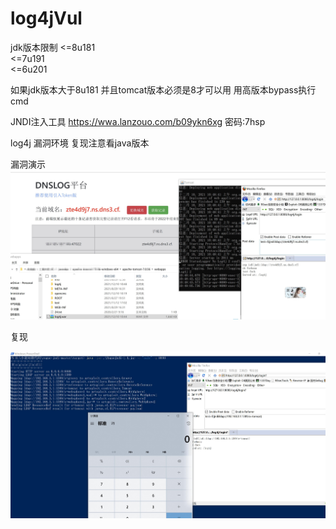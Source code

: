 # log4jVul
jdk版本限制
<=8u181<br/>
<=7u191<br/>
<=6u201<br/>

如果jdk版本大于8u181 并且tomcat版本必须是8才可以用 用高版本bypass执行cmd

JNDI注入工具
https://wwa.lanzouo.com/b09ykn6xg 密码:7hsp

log4j 漏洞环境
复现注意看java版本 

漏洞演示
![演示](https://raw.githubusercontent.com/Anonymous-ghost/log4jVul/main/VUL.jpg)

复现

![复现](https://github.com/Anonymous-ghost/log4jVul/blob/main/Fuck.jpg?raw=true)
